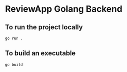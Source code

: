 # ReviewApp Golang Backend

## To run the project locally

`go run .`

## To build an executable

`go build`
